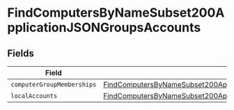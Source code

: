 # FindComputersByNameSubset200ApplicationJSONGroupsAccounts


## Fields

| Field                                                                                                                                                                                               | Type                                                                                                                                                                                                | Required                                                                                                                                                                                            | Description                                                                                                                                                                                         |
| --------------------------------------------------------------------------------------------------------------------------------------------------------------------------------------------------- | --------------------------------------------------------------------------------------------------------------------------------------------------------------------------------------------------- | --------------------------------------------------------------------------------------------------------------------------------------------------------------------------------------------------- | --------------------------------------------------------------------------------------------------------------------------------------------------------------------------------------------------- |
| `computerGroupMemberships`                                                                                                                                                                          | [FindComputersByNameSubset200ApplicationJSONGroupsAccountsComputerGroupMemberships](../../models/operations/findcomputersbynamesubset200applicationjsongroupsaccountscomputergroupmemberships.md)[] | :heavy_minus_sign:                                                                                                                                                                                  | N/A                                                                                                                                                                                                 |
| `localAccounts`                                                                                                                                                                                     | [FindComputersByNameSubset200ApplicationJSONGroupsAccountsLocalAccounts](../../models/operations/findcomputersbynamesubset200applicationjsongroupsaccountslocalaccounts.md)[]                       | :heavy_minus_sign:                                                                                                                                                                                  | N/A                                                                                                                                                                                                 |